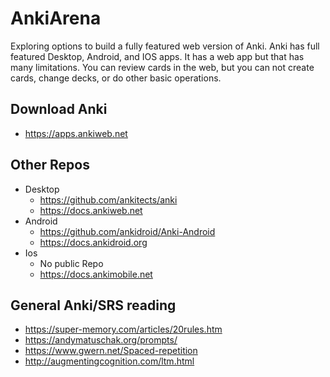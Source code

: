 # AnkiArena
Exploring options to build a fully featured web version of Anki. Anki has full featured Desktop, Android, and IOS apps. It has a web app but that has many limitations. You can review cards in the web, but you can not create cards, change decks, or do other basic operations.

## Download Anki
* https://apps.ankiweb.net

## Other Repos
* Desktop 
  - https://github.com/ankitects/anki 
  - https://docs.ankiweb.net
* Android 
  - https://github.com/ankidroid/Anki-Android 
  - https://docs.ankidroid.org
* Ios 
  - No public Repo
  - https://docs.ankimobile.net

## General Anki/SRS reading
* https://super-memory.com/articles/20rules.htm
* https://andymatuschak.org/prompts/
* https://www.gwern.net/Spaced-repetition
* http://augmentingcognition.com/ltm.html
